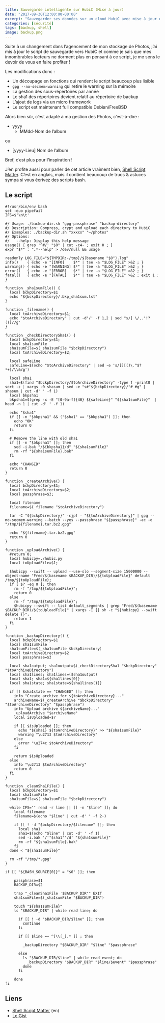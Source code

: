 ```yaml
---
title: Sauvegarde intelligente sur HubiC (Mise à jour)
date: "2017-09-30T12:00:00-00:00"
excerpt: "Sauvegarder ses données sur un cloud HubiC avec mise à jour des modifications"
categories: [sécurité]
tags: [backup, shell]
image: backup.png
---
```


Suite à un changement dans l’agencement de mon stockage de Photos, j’ai mis à jour le script de sauvegarde vers HubiC et comme je sais que mes innombrables lecteurs ne dorment plus en pensant à ce script, je me sens le devoir de vous en faire profiter !

Les modifications donc : 
  * Un découpage en fonctions qui rendent le script beaucoup plus lisible
  * `gpg --no-secmem-warning` qui retire le warning sur la mémoire
  * La gestion des sous-répertoires par année
  * Le sha1 des répertoires devient relatif au répertoire de backup
  * L’ajout de logs via un micro framework
  * Le script est maintenant full compatible Debian/FreeBSD

Alors bien sûr, c’est adapté à ma gestion des Photos, c’est-à-dire :

* yyyy
  - MMdd-Nom de l’album

ou 

* [yyyy-Lieu] Nom de l’album

Bref, c’est plus pour l’inspiration !

J’en profite aussi pour parler de cet article vraiment bien, [Shell Script Matter]. C’est en anglais, mais il contient beaucoup de trucs & astuces sympa si vous écrivez des scripts bash.

## Le script
``` shell
#!/usr/bin/env bash
set -euo pipefail
IFS=$'\n\t'

#/ Usage: ./backup-dir.sh "gpg-passphrase" "backup-directory" 
#/ Description: Compress, crypt and upload each directory to HubiC
#/ Examples: ./backup-dir.sh "xxxxx" "~/photos" 
#/ Options:
#/   --help: Display this help message
usage() { grep '^#/' "$0" | cut -c4- ; exit 0 ; }
expr "$*" : ".*--help" > /dev/null && usage

readonly LOG_FILE="${TMPDIR:-/tmp}/$(basename "$0").log"
info()    { echo -e "[INFO]    $*" | tee -a "$LOG_FILE" >&2 ; }
warning() { echo -e "[WARNING] $*" | tee -a "$LOG_FILE" >&2 ; }
error()   { echo -e "[ERROR]   $*" | tee -a "$LOG_FILE" >&2 ; }
fatal()   { echo -e "[FATAL]   $*" | tee -a "$LOG_FILE" >&2 ; exit 1 ; }

function _sha1sumFile() {
  local bckpDirectory=$1
  echo "${bckpDirectory}/.bkp_sha1sum.lst"
}

function _filename() {
  local toArchiveDirectory=$1;
  echo "$toArchiveDirectory" | cut -d'/' -f 1,2 | sed "s/[ \/,.'!?()]//g"
}

function _checkDirectorySha1() {
  local bckpDirectory=$1;
  local sha1sumFile
  sha1sumFile=$(_sha1sumFile "$bckpDirectory")
  local toArchiveDirectory=$2;

  local safeLine
  safeLine=$(echo "$toArchiveDirectory" | sed -e 's/[][()\.^$?*+]/\\&/g')

  local sha1
  sha1=$(find "$bckpDirectory/$toArchiveDirectory" -type f -print0 | sort -z | xargs -0 shasum | sed -e "s#"${bckpDirectory}/"# #g" | shasum | cut -d' ' -f 1)
  local bkpsha1
  bkpsha1=$(grep -x -E "[0-9a-f]{40} ${safeLine}" "${sha1sumFile}"  | head -n 1 | cut -d' ' -f 1)

  echo "$sha1"
  if [[ -n "$bkpsha1" && ("$sha1" == "$bkpsha1") ]]; then
    echo "OK"
    return 0
  fi

  # Remove the line with old sha1
  if [[ -n "$bkpsha1" ]]; then
    sed -i.bak "/${bkpsha1}/d" "${sha1sumFile}"
    rm -rf "${sha1sumFile}.bak"
  fi

  echo "CHANGED"
  return 0
}

function _createArchive() {
  local bckpDirectory=$1;
  local toArchiveDirectory=$2;
  local passphrase=$3;

  local filename
  filename=$(_filename "$toArchiveDirectory")

  tar -C "${bckpDirectory}" -cjpf - "${toArchiveDirectory}" | gpg --no-secmem-warning --batch --yes --passphrase "${passphrase}" -ac -o "/tmp/${filename}.tar.bz2.gpg"

  echo "${filename}.tar.bz2.gpg"
  return 0
}

function _uploadArchive() {
  #return 0;
  local hubicpy=./hubic.py
  local toUploadFile=$1;

  $hubicpy --swift -- upload --use-slo --segment-size 15000000 --object-name "Fred/$(basename $BACKUP_DIR)/${toUploadFile}" default /tmp/${toUploadFile};
  if [ $? -eq 0 ]; then
    rm -f "/tmp/${toUploadFile}";
    return 0
  else
    rm -f "/tmp/${toUploadFile}";
    $hubicpy --swift -- list default_segments | grep "Fred/$(basename $BACKUP_DIR)/${toUploadFile}" | xargs -I {} sh -c "${hubicpy} --swift delete {}";
    return 1
  fi
}

function _backupDirectory() {
  local bckpDirectory=$1
  local sha1sumFile
  sha1sumFile=$(_sha1sumFile $bckpDirectory)
  local toArchiveDirectory=$2
  local passphrase=$3

  local sha1output; sha1output=$(_checkDirectorySha1 "$bckpDirectory" "$toArchiveDirectory")
  local sha1lines; sha1lines=($sha1output)
  local sha1; sha1=${sha1lines[0]}
  local sha1state; sha1state=${sha1lines[1]}

  if [[ $sha1state == "CHANGED" ]]; then
    info "Create archive for ${toArchiveDirectory}..."
    archiveName=$(_createArchive "$bckpDirectory" "$toArchiveDirectory" "$passphrase")
    info "Upload archive ${archiveName}..."
    _uploadArchive "$archiveName"
    local isUploaded=$?

    if [[ $isUploaded ]]; then
      echo "${sha1} ${toArchiveDirectory}" >> "${sha1sumFile}"
      warning "\u2713 $toArchiveDirectory"
    else
      error "\u274c $toArchiveDirectory"
    fi

    return $isUploaded
  else
    info "\u2713 $toArchiveDirectory"
    return 0
  fi
}

function _cleanSha1File() {
  local bckpDirectory=$1
  local sha1sumFile
  sha1sumFile=$(_sha1sumFile "$bckpDirectory")

  while IFS='' read -r line || [[ -n "$line" ]]; do
    local filename
    filename=$(echo "$line" | cut -d' ' -f 2-)

    if [[ ! -d "$bckpDirectory/$filename" ]]; then
      local sha1
      sha1=$(echo "$line" | cut -d' ' -f 1)
      sed -i.bak '/'"$sha1"'/d' "${sha1sumFile}"
      rm -rf "${sha1sumFile}.bak"
    fi
  done < "${sha1sumFile}"

  rm -rf "/tmp/*.gpg"
}

if [[ "${BASH_SOURCE[0]}" = "$0" ]]; then

    passphrase=$1
    BACKUP_DIR=$2

    trap "_cleanSha1File '$BACKUP_DIR'" EXIT
    sha1sumFile=$(_sha1sumFile "$BACKUP_DIR")

    touch "${sha1sumFile}"
    ls "$BACKUP_DIR" | while read line; do

      if [[ ! -d "$BACKUP_DIR/$line" ]]; then
        continue
      fi

      if [[ $line =~ ^[\\[_].* ]] ; then

        _backupDirectory "$BACKUP_DIR" "$line" "$passphrase"

      else
        ls "$BACKUP_DIR/$line" | while read event; do
          _backupDirectory "$BACKUP_DIR" "$line/$event" "$passphrase"
        done
      fi

    done
fi
```

## Liens
* [Shell Script Matter][] (en)
* [Le Gist][]

[Shell Script Matter]: https://dev.to/thiht/shell-scripts-matter
[Le Gist]: https://gist.github.com/Marthym/bbdd8688eaa6e1776a304aabb99099b3

